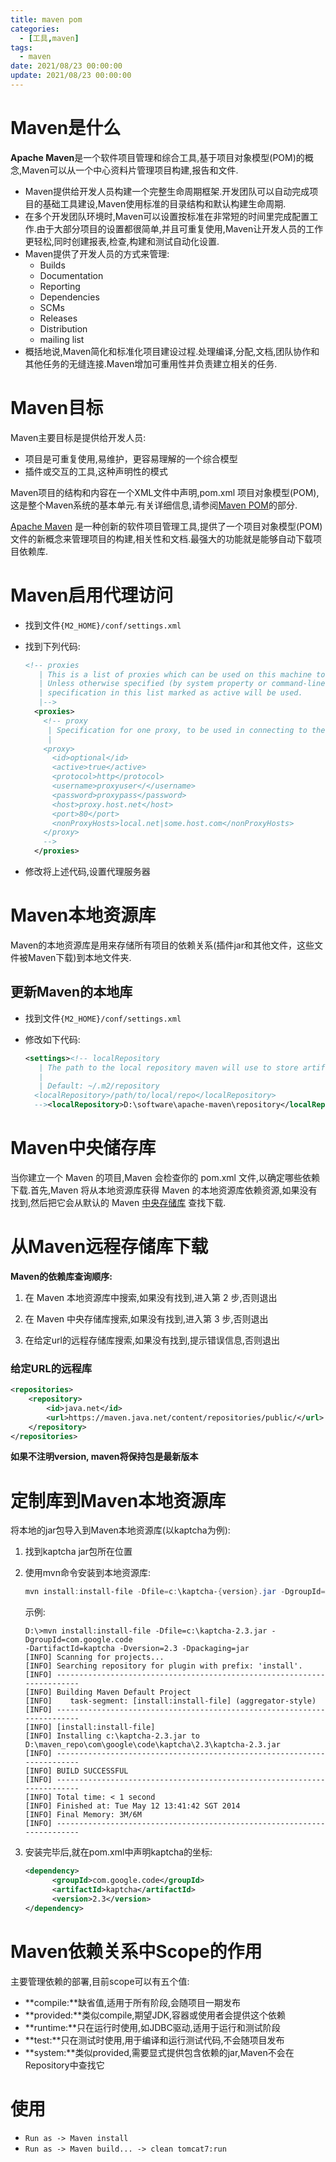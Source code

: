 ```yaml
---
title: maven pom
categories:  
  - [工具,maven]
tags:
  - maven
date: 2021/08/23 00:00:00
update: 2021/08/23 00:00:00
---
```


# Maven是什么

**Apache Maven**是一个软件项目管理和综合工具,基于项目对象模型(POM)的概念,Maven可以从一个中心资料片管理项目构建,报告和文件.

-   Maven提供给开发人员构建一个完整生命周期框架.开发团队可以自动完成项目的基础工具建设,Maven使用标准的目录结构和默认构建生命周期.
-   在多个开发团队环境时,Maven可以设置按标准在非常短的时间里完成配置工作.由于大部分项目的设置都很简单,并且可重复使用,Maven让开发人员的工作更轻松,同时创建报表,检查,构建和测试自动化设置.
-   Maven提供了开发人员的方式来管理:
    -   Builds
    -   Documentation
    -   Reporting
    -   Dependencies
    -   SCMs
    -   Releases
    -   Distribution
    -   mailing list
-   概括地说,Maven简化和标准化项目建设过程.处理编译,分配,文档,团队协作和其他任务的无缝连接.Maven增加可重用性并负责建立相关的任务.

# Maven目标

Maven主要目标是提供给开发人员:

-   项目是可重复使用,易维护，更容易理解的一个综合模型
-   插件或交互的工具,这种声明性的模式

Maven项目的结构和内容在一个XML文件中声明,pom.xml 项目对象模型(POM),这是整个Maven系统的基本单元.有关详细信息,请参阅[Maven POM](http://www.yiibai.com/maven/maven_pom.htmll)的部分.

[Apache Maven](http://maven.apache.org/) 是一种创新的软件项目管理工具,提供了一个项目对象模型(POM)文件的新概念来管理项目的构建,相关性和文档.最强大的功能就是能够自动下载项目依赖库.

# Maven启用代理访问

-   找到文件`{M2_HOME}/conf/settings.xml`

-   找到下列代码:

    ```xml
    <!-- proxies
       | This is a list of proxies which can be used on this machine to connect to the network.
       | Unless otherwise specified (by system property or command-line switch), the first proxy
       | specification in this list marked as active will be used.
       |-->
      <proxies>
        <!-- proxy
         | Specification for one proxy, to be used in connecting to the network.
         |
        <proxy>
          <id>optional</id>
          <active>true</active>
          <protocol>http</protocol>
          <username>proxyuser</</username>
          <password>proxypass</password>
          <host>proxy.host.net</host>
          <port>80</port>
          <nonProxyHosts>local.net|some.host.com</nonProxyHosts>
        </proxy>
        -->
      </proxies>
    ```

-   修改将上述代码,设置代理服务器

# Maven本地资源库

Maven的本地资源库是用来存储所有项目的依赖关系(插件jar和其他文件，这些文件被Maven下载)到本地文件夹.

## 更新Maven的本地库

-   找到文件``{M2_HOME}/conf/settings.xml``

-   修改如下代码:

    ```xml
    <settings><!-- localRepository
       | The path to the local repository maven will use to store artifacts.
       |
       | Default: ~/.m2/repository
      <localRepository>/path/to/local/repo</localRepository>
      --><localRepository>D:\software\apache-maven\repository</localRepository>
    ```

#  Maven中央储存库

当你建立一个 Maven 的项目,Maven 会检查你的 pom.xml 文件,以确定哪些依赖下载.首先,Maven 将从本地资源库获得 Maven 的本地资源库依赖资源,如果没有找到,然后把它会从默认的 Maven [中央存储库](https://repo.maven.apache.org/maven2/) 查找下载.

# 从Maven远程存储库下载

**Maven的依赖库查询顺序:**

1.  在 Maven 本地资源库中搜索,如果没有找到,进入第 2 步,否则退出
2.  在 Maven 中央存储库搜索,如果没有找到,进入第 3 步,否则退出

3.  在给定url的远程存储库搜索,如果没有找到,提示错误信息,否则退出

### 给定URL的远程库

```xml
<repositories>
	<repository>
	    <id>java.net</id>
	    <url>https://maven.java.net/content/repositories/public/</url>
	</repository>
</repositories>
```

**如果不注明version, maven将保持包是最新版本**

# 定制库到Maven本地资源库

将本地的jar包导入到Maven本地资源库(以kaptcha为例):

1.  找到kaptcha jar包所在位置

2.  使用mvn命令安装到本地资源库:

    ```powershell
    mvn install:install-file -Dfile=c:\kaptcha-{version}.jar -DgroupId=com.google.code -DartifactId=kaptcha -Dversion={version} -Dpackaging=jar
    ```

    示例:

    ```shell
    D:\>mvn install:install-file -Dfile=c:\kaptcha-2.3.jar -DgroupId=com.google.code 
    -DartifactId=kaptcha -Dversion=2.3 -Dpackaging=jar
    [INFO] Scanning for projects...
    [INFO] Searching repository for plugin with prefix: 'install'.
    [INFO] ------------------------------------------------------------------------
    [INFO] Building Maven Default Project
    [INFO]    task-segment: [install:install-file] (aggregator-style)
    [INFO] ------------------------------------------------------------------------
    [INFO] [install:install-file]
    [INFO] Installing c:\kaptcha-2.3.jar to 
    D:\maven_repo\com\google\code\kaptcha\2.3\kaptcha-2.3.jar
    [INFO] ------------------------------------------------------------------------
    [INFO] BUILD SUCCESSFUL
    [INFO] ------------------------------------------------------------------------
    [INFO] Total time: < 1 second
    [INFO] Finished at: Tue May 12 13:41:42 SGT 2014
    [INFO] Final Memory: 3M/6M
    [INFO] ------------------------------------------------------------------------
    ```

3.  安装完毕后,就在pom.xml中声明kaptcha的坐标:

    ```xml
    <dependency>
          <groupId>com.google.code</groupId>
          <artifactId>kaptcha</artifactId>
          <version>2.3</version>
    </dependency>
    ```

    

# Maven依赖关系中Scope的作用

主要管理依赖的部署,目前scope可以有五个值:

-   **compile:**缺省值,适用于所有阶段,会随项目一期发布
-   **provided:**类似compile,期望JDK,容器或使用者会提供这个依赖
-   **runtime:**只在运行时使用,如JDBC驱动,适用于运行和测试阶段
-   **test:**只在测试时使用,用于编译和运行测试代码,不会随项目发布
-   **system:**类似provided,需要显式提供包含依赖的jar,Maven不会在Repository中查找它

# 使用

- `Run as -> Maven install`
- `Run as -> Maven build... -> clean tomcat7:run`